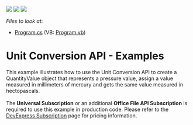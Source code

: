 <!-- default badges list -->
![](https://img.shields.io/endpoint?url=https://codecentral.devexpress.com/api/v1/VersionRange/128613231/13.1.5%2B)
[![](https://img.shields.io/badge/Open_in_DevExpress_Support_Center-FF7200?style=flat-square&logo=DevExpress&logoColor=white)](https://supportcenter.devexpress.com/ticket/details/E4921)
[![](https://img.shields.io/badge/📖_How_to_use_DevExpress_Examples-e9f6fc?style=flat-square)](https://docs.devexpress.com/GeneralInformation/403183)
<!-- default badges end -->
<!-- default file list -->
*Files to look at*:

* [Program.cs](./CS/UnitConversion_Examples/Program.cs) (VB: [Program.vb](./VB/UnitConversion_Examples/Program.vb))
<!-- default file list end -->
# Unit Conversion API - Examples


<p>This example illustrates how to use the Unit Conversion API to create a QuantityValue object that represents a pressure value, assign a value measured in millimeters of mercury and gets the same value measured in hectopascals.<br><br>The<strong> Universal Subscription</strong> or an additional <strong>Office File API Subscription</strong> is required to use this example in production code. Please refer to the <a href="https://www.devexpress.com/Buy/NET/">DevExpress Subscription</a> page for pricing information.</p>
